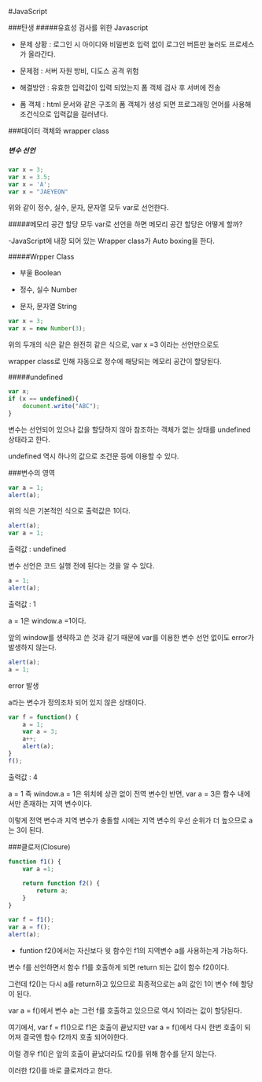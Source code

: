 #JavaScript

###탄생
#####유효성 검사를 위한 Javascript
- 문제 상황 : 로그인 시 아이디와 비밀번호 입력 없이 로그인 버튼만 눌러도 프로세스가 올라간다.

- 문제점 : 서버 자원 방비, 디도스 공격 위험

- 해결방안 : 유효한 입력값이 입력 되었는지 폼 객체 검사 후 서버에 전송

- 폼 객체 : html 문서와 같은 구조의 폼 객체가 생성 되면 프로그래밍 언어를 사용해 조건식으로 입력값을 걸러낸다.
 
 
###데이터 객체와 wrapper class
 
##### 변수 선언
```javascript
var x = 3;
var x = 3.5;
var x = 'A';
var x = "JAEYEON"
```
위와 같이 정수, 실수, 문자, 문자열 모두 var로 선언한다.

#####메모리 공간 할당
모두 var로 선언을 하면 메모리 공간 할당은 어떻게 할까?

-JavaScript에 내장 되어 있는 Wrapper class가 Auto boxing을 한다. 

#####Wrpper Class
- 부울 Boolean

- 정수, 실수 Number

- 문자, 문자열 String
```javascript
var x = 3;
var x = new Number(3);
```
위의 두개의 식은 같은 완전히 같은 식으로, var x =3 이라는 선언만으로도 

wrapper class로 인해 자동으로 정수에 해당되는 메모리 공간이 할당된다.

#####undefined
```javascript
var x;
if (x == undefined){
    document.write("ABC");
}
```
변수는 선언되어 있으나 값을 할당하지 않아 참조하는 객체가 없는 상태를 undefined 상태라고 한다.

undefined 역시 하나의 값으로 조건문 등에 이용할 수 있다.

###변수의 영역

```javascript
var a = 1;
alert(a);
```
위의 식은 기본적인 식으로 출력값은 1이다.
```javascript
alert(a);
var a = 1;
```
출력값 : undefined
 
변수 선언은 코드 실행 전에 된다는 것을 알 수 있다.

```javascript
a = 1;
alert(a);
```
출력값 : 1

a = 1은 window.a =1이다.

앞의 window를 생략하고 쓴 것과 같기 때문에 var를 이용한 변수 선언 없이도 error가 발생하지 않는다. 

```javascript
alert(a);
a = 1;
```
error 발생

a라는 변수가 정의조차 되어 있지 않은 상태이다.
```javascript
var f = function() {
    a = 1;
    var a = 3;
    a++;
    alert(a);
}
f();
```
출력값 : 4

a = 1 즉 window.a = 1은 위치에 상관 없이 전역 변수인 반면, var a = 3은 함수 내에서만 존재하는 지역 변수이다.
 
이렇게 전역 변수과 지역 변수가 충돌할 시에는 지역 변수의 우선 순위가 더 높으므로 a는 3이 된다.

###클로저(Closure)
```javascript
function f1() {
    var a =1;
    
    return function f2() {
        return a;      
    }  
}

var f = f1();
var a = f();
alert(a);
```
- funtion f2()에서는 자신보다 윗 함수인 f1의 지역변수 a를 사용하는게 가능하다.

변수 f를 선언하면서 함수 f1를 호출하게 되면 return 되는 값이 함수 f2()이다.
 
그런데 f2()는 다시 a를 return하고 있으므로 최종적으로는 a의 값인 1이 변수 f에 할당이 된다.

var a = f()에서 변수 a는 그런 f를 호출하고 있으므로 역시 1이라는 값이 할당된다.

여기에서, var f = f1()으로 f1은 호출이 끝났지만 var a = f()에서 다시 한번 호출이 되어져 결국엔 함수 f2까지 호출 되어야한다.
 
이럴 경우 f1()은 앞의 호출이 끝났더라도 f2()를 위해 함수를 닫지 않는다.
 
이러한 f2()를 바로 클로저라고 한다.